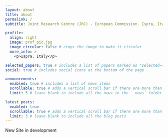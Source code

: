 ```yaml
---
layout: about
title: about
permalink: /
subtitle: Joint Research Centre (JRC) - European Commission. Ispra, Italy

profile:
  align: right
  image: prof_pic.jpg
  image_circular: false # crops the image to make it circular
  more_info: >
    <p>Ispra, Italy</p>

selected_papers: true # includes a list of papers marked as "selected={true}"
social: true # includes social icons at the bottom of the page

announcements:
  enabled: true # includes a list of news items
  scrollable: true # adds a vertical scroll bar if there are more than 3 news items
  limit: 5 # leave blank to include all the news in the `_news` folder

latest_posts:
  enabled: true
  scrollable: true # adds a vertical scroll bar if there are more than 3 new posts items
  limit: 3 # leave blank to include all the blog posts
---
```


New Site in development
